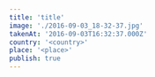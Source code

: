 ```yaml
---
title: 'title'
image: './2016-09-03_18-32-37.jpg'
takenAt: '2016-09-03T16:32:37.000Z'
country: '<country>'
place: '<place>'
publish: true
---
```


